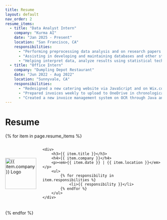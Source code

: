 ```yaml
---
title: Resume
layout: default
nav_order: 2
resume_items:
  - title: "Data Analyst Intern"
    company: "Kurma AI"
    date: "Jan 2025 - Present"
    location: "San Francisco, CA"
    responsibilities:
      - "Performing preprocessing data analysis and on research papers and pdfs using Python, RegEx, and pymupdf4llm."
      - "Assisting in developing and maintaining databases and other strategies that optimize statistical efficiency and quality."
      - "Helping interpret data, analyze results using statistical techniques, and prepare ongoing reports."
  - title: "Office Intern"
    company: "Dumpling Depot Restaurant"
    date: "Jun 2022 - Aug 2022"
    location: "Sunnyvale, CA"
    responsibilities:
      - "Redesigned a new catering website via JavaScript and on Wix.com, and created a new menu option on the website."
      - "Prepared invoices weekly to upload to OneDrive in chronological order and organized miscellaneous invoices."
      - "Created a new invoice management system on OCR through Java and increased website monthly sales by 10% through catering extension."
---
```

# Resume

{% for item in page.resume_items %}
<div style="display: flex; align-items: center; margin-bottom: 20px;">
    <img src="/assets/jpgs/{{ item.company | downcase | replace: ' ', '_' }}_logo.jpeg" alt="{{ item.company }} Logo" width="100" style="margin-right: 20px;"/> <!-- Adjust the path and size as needed -->
    
    <div>
        <h3>{{ item.title }}</h3>
        <h4>{{ item.company }}</h4>
        <p><em>{{ item.date }} | {{ item.location }}</em></p>
        <ul>
            {% for responsibility in item.responsibilities %}
                <li>{{ responsibility }}</li>
            {% endfor %}
        </ul>
    </div>
</div>
{% endfor %}


<!-- <object data="{{ site.baseurl }}/assets/pdfs/Ethan Qiu Resume.docx.pdf" width="100%" height="800px" type="application/pdf"></object>  -->